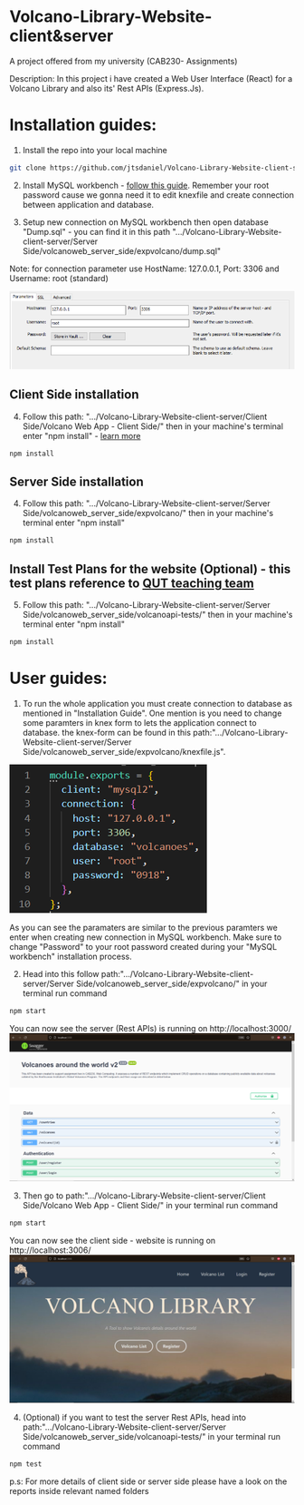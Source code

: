 # Volcano-Library-Website-client&server
A project offered from my university (CAB230- Assignments)

Description: In this project i have created a Web User Interface (React) for a Volcano Library and also its' Rest APIs (Express.Js).   

# Installation guides:

1. Install the repo into your local machine

```bash
git clone https://github.com/jtsdaniel/Volcano-Library-Website-client-server.git
```
2. Install MySQL workbench - [follow this guide](https://www.simplilearn.com/tutorials/mysql-tutorial/mysql-workbench-installation). Remember your root password cause we gonna need it to edit knexfile and create connection between application and database.

3. Setup new connection on MySQL workbench then open database "Dump.sql" - you can find it in this path ".../Volcano-Library-Website-client-server/Server Side/volcanoweb_server_side/expvolcano/dump.sql"

Note: for connection parameter use HostName: 127.0.0.1, Port: 3306 and Username: root (standard)

![example](https://github.com/jtsdaniel/Volcano-Library-Website-client-server/blob/master/Client%20Side/Volcano%20Web%20App%20-%20Client%20Side/public/img/Capture.PNG?raw=true)

## Client Side installation

4. Follow this path: ".../Volcano-Library-Website-client-server/Client Side/Volcano Web App - Client Side/" then in your machine's terminal enter "npm install" - [learn more](https://docs.npmjs.com/cli/v6/commands/npm-install)

```bash
npm install
```
## Server Side installation

4. Follow this path: ".../Volcano-Library-Website-client-server/Server Side/volcanoweb_server_side/expvolcano/" then in your machine's terminal enter "npm install" 

```bash
npm install
```

## Install Test Plans for the website (Optional) - this test plans reference to [QUT teaching team](https://github.com/chadggay/volcanoapi-tests/)

5. Follow this path: ".../Volcano-Library-Website-client-server/Server Side/volcanoweb_server_side/volcanoapi-tests/" then in your machine's terminal enter "npm install" 

```bash
npm install
```

# User guides:
1. To run the whole application you must create connection to database as mentioned in "Installation Guide". One mention is you need to change some paramters in knex form to lets the application connect to database. the knex-form can be found in this path:".../Volcano-Library-Website-client-server/Server Side/volcanoweb_server_side/expvolcano/knexfile.js".

![knexfile](https://github.com/jtsdaniel/Volcano-Library-Website-client-server/blob/master/Client%20Side/Volcano%20Web%20App%20-%20Client%20Side/public/img/knexfile.PNG?raw=true)

As you can see the paramaters are similar to the previous paramters we enter when creating new connection in MySQL workbench. Make sure to change "Password" to your root password created during your "MySQL workbench" installation process.

2. Head into this follow path:".../Volcano-Library-Website-client-server/Server Side/volcanoweb_server_side/expvolcano/" in your terminal run command

```bash
npm start
```
You can now see the server (Rest APIs) is running on http://localhost:3000/ 
![server_demo](https://github.com/jtsdaniel/Volcano-Library-Website-client-server/blob/master/Client%20Side/Volcano%20Web%20App%20-%20Client%20Side/public/img/server_demo.PNG?raw=true)

3. Then go to path:".../Volcano-Library-Website-client-server/Client Side/Volcano Web App - Client Side/" in your terminal run command

```bash
npm start
```
You can now see the client side - website is running on http://localhost:3006/ 
![client_demo](https://github.com/jtsdaniel/Volcano-Library-Website-client-server/blob/master/Client%20Side/Volcano%20Web%20App%20-%20Client%20Side/public/img/client_demo.PNG?raw=true)


4. (Optional) if you want to test the server Rest APIs, head into path:".../Volcano-Library-Website-client-server/Server Side/volcanoweb_server_side/volcanoapi-tests/" in your terminal run command

```bash
npm test
```
p.s: For more details of client side or server side please have a look on the reports inside relevant named folders
